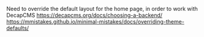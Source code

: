 Need to override the default layout for the home page, in order to work with DecapCMS
https://decapcms.org/docs/choosing-a-backend/
https://mmistakes.github.io/minimal-mistakes/docs/overriding-theme-defaults/
